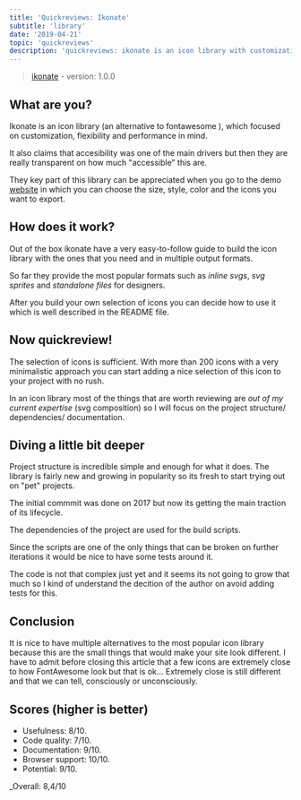 ```yaml
---
title: 'Quickreviews: Ikonate'
subtitle: 'library'
date: '2019-04-21'
topic: 'quickreviews'
description: 'quickreviews: ikonate is an icon library with customization and performance in mind'
---
```


> [ikonate](https://github.com/mikolajdobrucki/ikonate/) - version: 1.0.0

## What are you?

Ikonate is an icon library (an alternative to fontawesome ), which focused on customization, flexibility and performance in mind.

It also claims that accesibility was one of the main drivers but then they are really transparent on how much "accessible" this are.

They key part of this library can be appreciated when you go to the demo [website](https://ikonate.com) in which you can choose the size, style, color and the icons you want to export.

## How does it work?

Out of the box ikonate have a very easy-to-follow guide to build the icon library with the ones that you need and in multiple output formats.

So far they provide the most popular formats such as _inline svgs_, _svg sprites_ and _standalone files_ for designers.

After you build your own selection of icons you can decide how to use it which is well described in the README file.

## Now quickreview!

The selection of icons is sufficient. With more than 200 icons with a very minimalistic approach you can start adding a nice selection of this icon to your project with no rush.

In an icon library most of the things that are worth reviewing are _out of my current expertise_ (svg composition) so I will focus on the project structure/ dependencies/ documentation.

## Diving a little bit deeper

Project structure is incredible simple and enough for what it does. The library is fairly new and growing in popularity so its fresh to start trying out on "pet" projects.

The initial commmit was done on 2017 but now its getting the main traction of its lifecycle.

The dependencies of the project are used for the build scripts.

Since the scripts are one of the only things that can be broken on further iterations it would be nice to have some tests around it.

The code is not that complex just yet and it seems its not going to grow that much so I kind of understand the decition of the author on avoid adding tests for this.

## Conclusion

It is nice to have multiple alternatives to the most popular icon library because this are the small things that would make your site look different. I have to admit before closing this article that a few icons are extremely close to how FontAwesome look but that is ok... Extremely close is still different and that we can tell, consciously or unconsciously.

## Scores (higher is better)

- Usefulness: 8/10.
- Code quality: 7/10.
- Documentation: 9/10.
- Browser support: 10/10.
- Potential: 9/10.

\_Overall: 8,4/10
